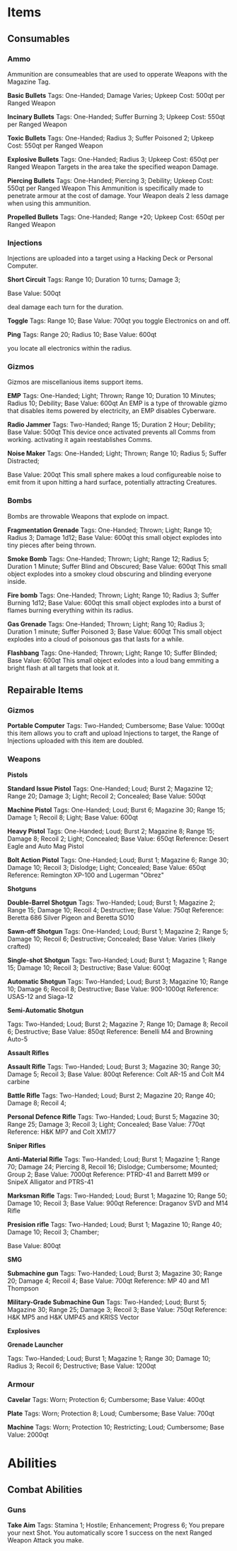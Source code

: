 # Items

## Consumables

### Ammo

Ammunition are consumeables that are used to opperate Weapons with the Magazine Tag.

**Basic Bullets**
Tags: One-Handed; Damage Varies;
Upkeep Cost: 500qt per Ranged Weapon

**Incinary Bullets**
Tags: One-Handed; Suffer Burning 3;
Upkeep Cost: 550qt per Ranged Weapon

**Toxic Bullets**
Tags: One-Handed; Radius 3; Suffer Poisoned 2;
Upkeep Cost: 550qt per Ranged Weapon

**Explosive Bullets**
Tags: One-Handed; Radius 3;
Upkeep Cost: 650qt per Ranged Weapon
Targets in the area take the specified weapon Damage.

**Piercing Bullets**
Tags: One-Handed; Piercing 3; Debility;
Upkeep Cost: 550qt per Ranged Weapon
This Ammunition is specifically made to penetrate armour at the cost of damage. Your Weapon
deals 2 less damage when using this ammunition.

**Propelled Bullets**
Tags: One-Handed; Range +20;
Upkeep Cost: 650qt per Ranged Weapon

### Injections

Injections are uploaded into a target using a Hacking Deck or Personal Computer.

**Short Circuit**
Tags: Range 10; Duration 10 turns; Damage 3;

Base Value: 500qt

deal damage each turn for the duration.

**Toggle**
Tags: Range 10;
Base Value: 700qt
you toggle Electronics on and off.

**Ping**
Tags: Range 20; Radius 10;
Base Value: 600qt

you locate all electronics within the radius.

### Gizmos

Gizmos are miscellanious items support items.

**EMP**
Tags: One-Handed; Light; Thrown; Range 10; Duration 10 Minutes; Radius 10; Debility;
Base Value: 600qt
An EMP is a type of throwable gizmo that disables items powered by electricity, an EMP disables
Cyberware.

**Radio Jammer**
Tags: Two-Handed; Range 15; Duration 2 Hour; Debility;
Base Value: 500qt
This device once activated prevents all Comms from working. activating it again reestablishes
Comms.

**Noise Maker**
Tags: One-Handed; Light; Thrown; Range 10; Radius 5; Suffer Distracted;


Base Value: 200qt
This small sphere makes a loud configureable noise to emit from it upon hitting a hard surface,
potentially attracting Creatures.

### Bombs

Bombs are throwable Weapons that explode on impact.

**Fragmentation Grenade**
Tags: One-Handed; Thrown; Light; Range 10; Radius 3; Damage 1d12;
Base Value: 600qt
this small object explodes into tiny pieces after being thrown.

**Smoke Bomb**
Tags: One-Handed; Thrown; Light; Range 12; Radius 5; Duration 1 Minute; Suffer Blind and
Obscured;
Base Value: 600qt
This small object explodes into a smokey cloud obscuring and blinding everyone inside.

**Fire bomb**
Tags: One-Handed; Thrown; Light; Range 10; Radius 3; Suffer Burning 1d12;
Base Value: 600qt
this small object explodes into a burst of flames burning everything within its radius.

**Gas Grenade**
Tags: One-Handed; Thrown; Light; Rang 10; Radius 3; Duration 1 minute; Suffer Poisoned 3;
Base Value: 600qt
This small object explodes into a cloud of poisonous gas that lasts for a while.

**Flashbang**
Tags: One-Handed; Thrown; Light; Range 10; Suffer Blinded;
Base Value: 600qt
This small object exlodes into a loud bang emmiting a bright flash at all targets that look at it.

## Repairable Items

### Gizmos

**Portable Computer**
Tags: Two-Handed; Cumbersome;
Base Value: 1000qt
this item allows you to craft and upload Injections to target, the Range of Injections uploaded with
this item are doubled.

### Weapons

**Pistols**

**Standard Issue Pistol**
Tags: One-Handed; Loud; Burst 2; Magazine 12; Range 20; Damage 3; Light; Recoil 2; Concealed;
Base Value: 500qt

**Machine Pistol**
Tags: One-Handed; Loud; Burst 6; Magazine 30; Range 15; Damage 1; Recoil 8; Light;
Base Value: 600qt


**Heavy Pistol**
Tags: One-Handed; Loud; Burst 2; Magazine 8; Range 15; Damage 8; Recoil 2; Light; Concealed;
Base Value: 650qt
Reference: Desert Eagle and Auto Mag Pistol

**Bolt Action Pistol**
Tags: One-Handed; Loud; Burst 1; Magazine 6; Range 30; Damage 10; Recoil 3; Dislodge; Light; Concealed;
Base Value: 650qt
Reference: Remington XP-100 and Lugerman "Obrez"

**Shotguns**

**Double-Barrel Shotgun**
Tags: Two-Handed; Loud; Burst 1; Magazine 2; Range 15; Damage 10; Recoil 4; Destructive;
Base Value: 750qt
Reference: Beretta 686 Silver Pigeon and Beretta SO10

**Sawn-off Shotgun**
Tags: One-Handed; Loud; Burst 1; Magazine 2; Range 5; Damage 10; Recoil 6; Destructive;
Concealed;
Base Value: Varies (likely crafted)

**Single-shot Shotgun**
Tags: Two-Handed; Loud; Burst 1; Magazine 1; Range 15; Damage 10; Recoil 3; Destructive;
Base Value: 600qt

**Automatic Shotgun**
Tags: Two-Handed; Loud; Burst 3; Magazine 10; Range 10; Damage 6; Recoil 8; Destructive;
Base Value: 900-1000qt
Reference: USAS-12 and Siaga-12

**Semi-Automatic Shotgun**

Tags: Two-Handed; Loud; Burst 2; Magazine 7; Range 10; Damage 8; Recoil 6; Destructive;
Base Value: 850qt
Reference: Benelli M4 and Browning Auto-5

**Assault Rifles**

**Assault Rifle**
Tags: Two-Handed; Loud; Burst 3; Magazine 30; Range 30; Damage 5; Recoil 3;
Base Value: 800qt
Reference: Colt AR-15 and Colt M4 carbine

**Battle Rifle**
Tags: Two-Handed; Loud; Burst 2; Magazine 20; Range 40; Damage 8; Recoil 4;

**Personal Defence Rifle**
Tags: Two-Handed; Loud; Burst 5; Magazine 30; Range 25; Damage 3; Recoil 3; Light; Concealed;
Base Value: 770qt
Reference: H&K MP7 and Colt XM177

**Sniper Rifles**

**Anti-Material Rifle**
Tags: Two-Handed; Loud; Burst 1; Magazine 1; Range 70; Damage 24; Piercing 8, Recoil 16;
Dislodge; Cumbersome; Mounted; Group 2;
Base Value: 7000qt
Reference: PTRD-41 and Barrett M99 or SnipeX Alligator and PTRS-41

**Marksman Rifle**
Tags: Two-Handed; Loud; Burst 1; Magazine 10; Range 50; Damage 10; Recoil 3;
Base Value: 900qt
Reference: Draganov SVD and M14 Rifle

**Presision rifle**
Tags: Two-Handed; Loud; Burst 1; Magazine 10; Range 40; Damage 10; Recoil 3; Chamber;


Base Value: 800qt

**SMG**

**Submachine gun**
Tags: Two-Handed; Loud; Burst 3; Magazine 30; Range 20; Damage 4; Recoil 4;
Base Value: 700qt
Reference: MP 40 and M1 Thompson

**Military-Grade Submachine Gun**
Tags: Two-Handed; Loud; Burst 5; Magazine 30; Range 25; Damage 3; Recoil 3;
Base Value: 750qt
Reference: H&K MP5 and H&K UMP45 and KRISS Vector

**Explosives**

**Grenade Launcher**

Tags: Two-Handed; Loud; Burst 1; Magazine 1; Range 30; Damage 10; Radius 3; Recoil 6;
Destructive;
Base Value: 1200qt

### Armour

**Cavelar**
Tags: Worn; Protection 6; Cumbersome;
Base Value: 400qt

**Plate**
Tags: Worn; Protection 8; Loud; Cumbersome;
Base Value: 700qt

**Machine**
Tags: Worn; Protection 10; Restricting; Loud; Cumbersome;
Base Value: 2000qt

# Abilities
## Combat Abilities

### Guns

**Take Aim**
Tags: Stamina 1; Hostile; Enhancement; Progress 6;
You prepare your next Shot. You automatically score 1 success on the next Ranged Weapon Attack
you make.

